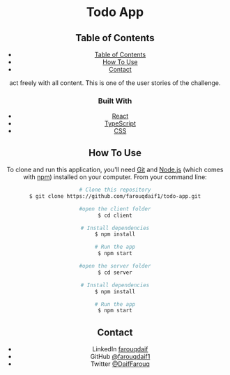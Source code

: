 <!-- Please update value in the {}  -->

<h1 align="center">Todo App</h1>
<div align="center">


<!-- TABLE OF CONTENTS -->

## Table of Contents

- [Table of Contents](#table-of-contents)
- [How To Use](#how-to-use)
- [Contact](#contact)

act freely with all content. This is one of the user stories of the challenge.



### Built With

<!-- This section should list any major frameworks that you built your project using. Here are a few examples.-->

- [React](https://reactjs.org/)
- [TypeScript ](https://www.typescriptlang.org/)
- [CSS](https://developer.mozilla.org/en-US/docs/Web/CSS)



## How To Use

<!-- Example: -->

To clone and run this application, you'll need [Git](https://git-scm.com) and [Node.js](https://nodejs.org/en/download/) (which comes with [npm](http://npmjs.com)) installed on your computer. From your command line:

```bash
# Clone this repository
$ git clone https://github.com/farouqdaif1/todo-app.git

#open the client folder
$ cd client

# Install dependencies
$ npm install

# Run the app
$ npm start

#open the server folder
$ cd server

# Install dependencies
$ npm install

# Run the app
$ npm start
```
## Contact

- LinkedIn [farouqdaif](https://www.linkedin.com/in/farouqdaif/)
- GitHub [@farouqdaif1](https://github.com/farouqdaif1)
- Twitter [@DaifFarouq](https://twitter.com/DaifFarouq)
